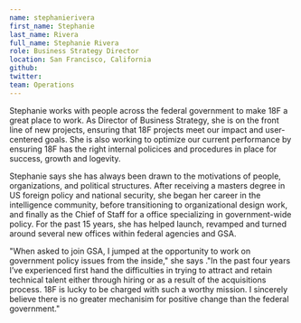 ```yaml
---
name: stephanierivera
first_name: Stephanie
last_name: Rivera
full_name: Stephanie Rivera
role: Business Strategy Director
location: San Francisco, California
github:
twitter:
team: Operations
---
```


Stephanie works with people across the federal government to make 18F a great place to work. As Director of Business Strategy, she is on the front line of new projects, ensuring that 18F projects meet our impact and user-centered goals.   She is also working to optimize our current performance by ensuring 18F has the right internal policices and procedures in place for success, growth and logevity. 

Stephanie says she has always been drawn to the motivations of people, organizations, and political structures. After receiving a masters degree in US foreign policy and national security, she began her career in the intelligence community, before transitioning to organizational design work, and finally as the Chief of Staff for a office specializing in government-wide policy. For the past 15 years, she has helped launch, revamped and turned around several new offices within federal agencies and GSA.

"When asked to join GSA, I jumped at the opportunity to work on government policy issues from the inside," she says ."In the past four years I’ve experienced first hand the difficulties in trying to attract and retain technical talent either through hiring or as a result of the acquisitions process.  18F is lucky to be charged with such a worthy mission. I sincerely believe there is no greater mechanisim for positive change than the federal government."
